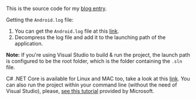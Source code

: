 This is the source code for my [blog entry](https://code.darkroku12.ovh/6-log-classifier-part-1/).

Getting the `Android.log` file:
1. You can get the `Android.log` file at this [link](https://zenodo.org/record/3227177#.YRqa--VjSUk).
2. Decompress the log file and add it to the launching path of the application.

__Note:__ If you're using Visual Studio to build & run the project, the launch path is configured to be the root folder, which is the folder containing the `.sln` file.

C# .NET Core is available for Linux and MAC too, take a look at this [link](https://dotnet.microsoft.com/learn/dotnet/hello-world-tutorial/run).
You can also run the project within your command line (without the need of Visual Studio), please, [see this tutorial](https://dotnet.microsoft.com/learn/dotnet/hello-world-tutorial/run) provided by Microsoft.

